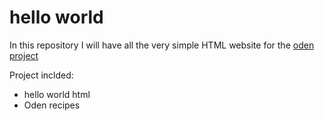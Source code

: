 # hello world 

In this repository I will have all the very simple HTML website for the [oden project](https://www.theodinproject.com)

Project inclded:
- hello world html
- Oden recipes



